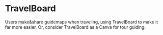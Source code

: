 # TravelBoard
Users make&amp;share guidemaps when traveling, using TravelBoard to make it far more easier. Or, consider TravelBoard as a Canva for tour guiding.
